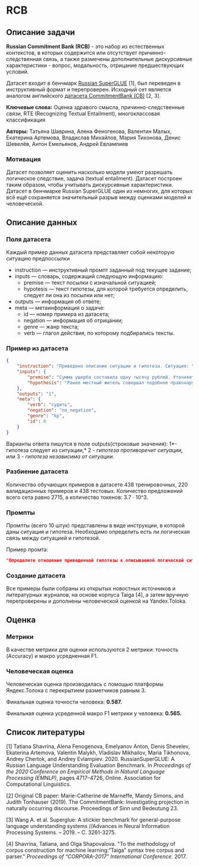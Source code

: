 # RCB

## Описание задачи

**Russian Commitment Bank (RCB)** - это набор из естественных контекстов, в которых содержится или отсутствует причинно-следственная связь, а также размечены дополнительные дискурсивные характеристики - вопрос, модальность, отрицание предшествующих условий.

Датасет входит в бенчмарк [Russian SuperGLUE](https://russiansuperglue.com/tasks/task_info/RCB) [1], был переведен в инструктивный формат и перепроверен. Исходный сет является аналогом английского [датасета CommitmentBank (CB)](https://github.com/mcdm/CommitmentBank) [2, 3].

**Ключевые слова:** Оценка здравого смысла, причинно-следственные связи, RTE (Recognizing Textual Entailment),  многоклассовая классификация

**Авторы:** Татьяна Шаврина, Алена Феногенова, Валентин Малых, Екатерина Артемова, Владислав Михайлов, Мария Тихонова, Денис Шевелёв, Антон Емельянов, Андрей Евлампиев

### Мотивация

Датасет позволяет оценить насколько модели умеют разрешать логическое следствие, задача (textual entailment). Датасет построен таким образом, чтобы учитывать дискурсивные характеристики. Датасет в бенчмарке Russian SuperGLUE один из немногих, для которых всё ещё сохраняется значительный разрыв между оценками моделей и человеческой.

## Описание данных

### Поля датасета

Каждый пример данных датасета представляет собой некоторую ситуацию предпоссылки

- instruction — инструктивный промпт заданный под текущее задание;
- inputs — словарь, содержащий следующую информацию:
    - premise — текст посылки c изначальной ситуацией;
    - hypotesis — текст гипотезы, для которой требуется определить, следует ли она из посылки или нет;
- outputs — информация об ответе;
- meta — метаинформация о задаче:
    - id — номер примера из датасета;
    - negation — информация об отрицании;
    - genre — жанр текста;
    - verb — глагол действия, по которому подбирались тексты.

### Пример из датасета

```json
{
    "instruction": "Приведено описание ситуации и гипотеза. Ситуация: \"{premise}\" Гипотеза: \"{hypothesis}\". Определи отношение гипотезы к ситуации, выбери один из трех вариантов: 1 - гипотеза следует из ситуации, 2 - гипотеза противоречит ситуации, 3 - гипотеза независима от ситуации. В ответ напиши только цифру 1, 2 или 3, больше ничего не добавляй.",
    "inputs": {
        "premise": "Сумма ущерба составила одну тысячу рублей. Уточняется, что на место происшествия выехала следственная группа, которая установила личность злоумышленника. Им оказался местный житель, ранее судимый за подобное правонарушение.",
        "hypothesis": "Ранее местный житель совершал подобное правонарушение."
    },
    "outputs": "1",
    "meta": {
        "verb": "судить",
        "negation": "no_negation",
        "genre": "kp",
        "id": 0
    }
}
```

Варианты ответа пишутся в поле outputs(строковые значения): 1*- гипотеза следует из ситуации,*  2 - *гипотеза противоречит ситуации,* или 3 - *гипотеза независима от ситуации.*

### Разбиение датасета

Количество обучающих примеров в датаcете 438 тренировочных, 220 валидационных примеров и 438 тестовых.  Количество предложений всего сета равно 2715, а количество токенов: 3.7 · 10^3.

### Промпты

Промпты (всего 10 штук) представлены в виде инструкции, в которой даны ситуация и гипотеза. Необходимо определить есть ли логическая связь между ситуацией и гипотезой.

Пример промта:

```json
"Определите отношение приведенной гипотезы к описываемой логической ситуации. Ситуация: \"{premise}\"\nГипотеза: \"{hypothesis}\"\nЕсли гипотеза следует из ситуации, выведите цифру 1, если противоречит – 2, если гипотеза не зависит от ситуации – 3. Больше ничего не добавляйте к ответу."
```

### Создание датасета

Все примеры были собраны из открытых новостных источников и литературных журналов, на основе корпуса Taiga [4], а затем вручную перепроверены и дополнены человеческой оценкой на Yandex.Toloka.

## Оценка

### Метрики

В качестве метрики для оценки используются 2 метрики: точность (Accuracy) и макро усредненная F1.

### Человеческая оценка

Человеческая оценка производилась с помощью платформы Яндекс.Толока с перекрытием разметчиков равным 3.

Финальная оценка точности человека: **0.587.**

Финальная оценка усреденной макро F1 метрики у человека: **0.565.**

## Список литературы

[1] Tatiana Shavrina, Alena Fenogenova, Emelyanov Anton, Denis Shevelev, Ekaterina Artemova, Valentin Malykh, Vladislav Mikhailov, Maria Tikhonova, Andrey Chertok, and Andrey Evlampiev. 2020. RussianSuperGLUE: A Russian Language Understanding Evaluation Benchmark. In *Proceedings of the 2020 Conference on Empirical Methods in Natural Language Processing (EMNLP)*, pages 4717–4726, Online. Association for Computational Linguistics.

[2] Original CB paper: Marie-Catherine de Marneffe, Mandy Simons, and Judith Tonhauser (2019). The CommitmentBank: Investigating projection in naturally occurring discourse. Proceedings of Sinn und Bedeutung 23.

[3] Wang A. et al. Superglue: A stickier benchmark for general-purpose language understanding systems //Advances in Neural Information Processing Systems. – 2019. – С. 3261-3275.

[4] Shavrina, Tatiana, and Olga Shapovalova. "To the methodology of corpus construction for machine learning:“Taiga” syntax tree corpus and parser." *Proceedings of “CORPORA-2017” International Conference.* 2017.

